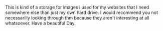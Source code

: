 This is kind of a storage for images i used for my websites that I need somewhere else than just my own hard drive. I would recommend you not necessarilly looking through thm because they aren't interesting at all whatsoever. Have a beautiful Day.
